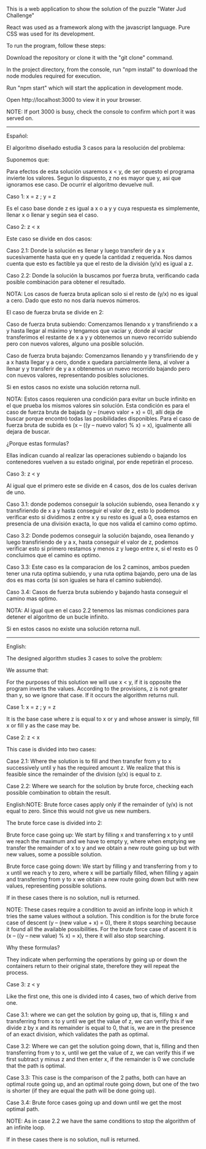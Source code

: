 This is a web application to show the solution of the puzzle "Water Jud Challenge"

React was used as a framework along with the javascript language. Pure CSS was used for its development.

To run the program, follow these steps:

Download the repository or clone it with the "git clone" command.

In the project directory, from the console, run "npm install" to download the node modules required for execution.

Run "npm start" which will start the application in development mode.

Open http://localhost:3000 to view it in your browser.

NOTE: If port 3000 is busy, check the console to confirm which port it was served on.

---

Español:

El algoritmo diseñado estudia 3 casos para la resolución del problema:

Suponemos que:

Para efectos de esta solución usaremos x < y, de ser opuesto el programa invierte los valores.
Segun lo dispuesto, z no es mayor que y, asi que ignoramos ese caso. De ocurrir el algoritmo devuelve null.

Caso 1: x = z ; y = z

Es el caso base donde z es igual a x o a y y cuya respuesta es simplemente, llenar x o llenar y según sea el caso.

Caso 2: z < x

Este caso se divide en dos casos:

Caso 2.1: Donde la solución es llenar y luego transferir de y a x sucesivamente hasta que en y quede la cantidad z requerida. Nos damos cuenta que esto es factible ya que el resto de la división (y/x) es igual a z.

Caso 2.2: Donde la solución la buscamos por fuerza bruta, verificando cada posible combinación para obtener el resultado.

NOTA: Los casos de fuerza bruta aplican solo si el resto de (y/x) no es igual a cero. Dado que esto no nos daría nuevos números.

El caso de fuerza bruta se divide en 2:

Caso de fuerza bruta subiendo: Comenzamos llenando x y transfiriendo x a y hasta llegar al máximo y tengamos que vaciar y, donde al vaciar transferimos el restante de x a y y obtenemos un nuevo recorrido subiendo pero con nuevos valores, alguno una posible solución.

Caso de fuerza bruta bajando: Comenzamos llenando y y transfiriendo de y a x hasta llegar y a cero, donde x quedara parcialmente llena, al volver a llenar y y transferir de y a x obtenemos un nuevo recorrido bajando pero con nuevos valores, representando posibles soluciones.

Si en estos casos no existe una solución retorna null.

NOTA: Estos casos requieren una condición para evitar un bucle infinito en el que prueba los mismos valores sin solución. Esta condición es para el caso de fuerza bruta de bajada (y
– (nuevo valor + x) = 0), allí deja de buscar porque encontró todas las posibilidades disponibles. Para el caso de fuerza bruta de subida es (x – ((y – nuevo valor) % x) = x), igualmente alli dejara de buscar.

¿Porque estas formulas?

Ellas indican cuando al realizar las operaciones subiendo o bajando los contenedores vuelven a su estado original, por ende repetirán el proceso.

Caso 3: z < y

Al igual que el primero este se divide en 4 casos, dos de los cuales derivan de uno.

Caso 3.1: donde podemos conseguir la solución subiendo, osea llenando x y transfiriendo de x a y hasta conseguir el valor de z, esto lo podemos verificar esto si dividimos z entre x y su resto es igual a 0, osea estamos en presencia de una división exacta, lo que nos valida el camino como optimo.

Caso 3.2: Donde podemos conseguir la solución bajando, osea llenando y luego transfiriendo de y a x, hasta conseguir el valor de z, podemos verificar esto si primero restamos y menos z y luego entre x, si el resto es 0 concluimos que el camino es optimo.

Caso 3.3: Este caso es la comparacion de los 2 caminos, ambos pueden tener una ruta optima subiendo, y una ruta optima bajando, pero una de las dos es mas corta (si son iguales se hara el camino subiendo).

Caso 3.4: Casos de fuerza bruta subiendo y bajando hasta conseguir el camino mas optimo.

NOTA: Al igual que en el caso 2.2 tenemos las mismas condiciones para detener el algoritmo de un bucle infinito.

Si en estos casos no existe una solución retorna null.

---

English:

The designed algorithm studies 3 cases to solve the problem:

We assume that:

For the purposes of this solution we will use x < y, if it is opposite the program inverts the values.
According to the provisions, z is not greater than y, so we ignore that case. If it occurs the algorithm returns null.

Case 1: x = z ; y = z

It is the base case where z is equal to x or y and whose answer is simply, fill x or fill y as the case may be.

Case 2: z < x

This case is divided into two cases:

Case 2.1: Where the solution is to fill and then transfer from y to x successively until y has the required amount z. We realize that this is feasible since the remainder of the division (y/x) is equal to z.

Case 2.2: Where we search for the solution by brute force, checking each possible combination to obtain the result.

English:NOTE: Brute force cases apply only if the remainder of (y/x) is not equal to zero. Since this would not give us new numbers.

The brute force case is divided into 2:

Brute force case going up: We start by filling x and transferring x to y until we reach the maximum and we have to empty y, where when emptying we transfer the remainder of x to y and we obtain a new route going up but with new values, some a possible solution.

Brute force case going down: We start by filling y and transferring from y to x until we reach y to zero, where x will be partially filled, when filling y again and transferring from y to x we ​​obtain a new route going down but with new values, representing possible solutions.

If in these cases there is no solution, null is returned.

NOTE: These cases require a condition to avoid an infinite loop in which it tries the same values ​​without a solution. This condition is for the brute force case of descent (y – (new value + x) = 0), there it stops searching because it found all the available possibilities. For the brute force case of ascent it is (x – ((y – new value) % x) = x), there it will also stop searching.

Why these formulas?

They indicate when performing the operations by going up or down the containers return to their original state, therefore they will repeat the process.

Case 3: z < y

Like the first one, this one is divided into 4 cases, two of which derive from one.

Case 3.1: where we can get the solution by going up, that is, filling x and transferring from x to y until we get the value of z, we can verify this if we divide z by x and its remainder is equal to 0, that is, we are in the presence of an exact division, which validates the path as optimal.

Case 3.2: Where we can get the solution going down, that is, filling and then transferring from y to x, until we get the value of z, we can verify this if we first subtract y minus z and then enter x, if the remainder is 0 we conclude that the path is optimal.

Case 3.3: This case is the comparison of the 2 paths, both can have an optimal route going up, and an optimal route going down, but one of the two is shorter (if they are equal the path will be done going up).

Case 3.4: Brute force cases going up and down until we get the most optimal path.

NOTE: As in case 2.2 we have the same conditions to stop the algorithm of an infinite loop.

If in these cases there is no solution, null is returned.
